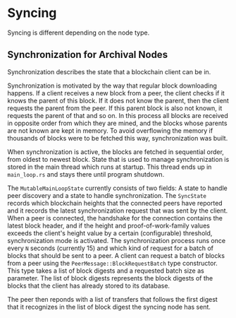# Syncing

Syncing is different depending on the node type.

## Synchronization for Archival Nodes

Synchronization describes the state that a blockchain client can be in.

Synchronization is motivated by the way that regular block downloading happens. If a client receives a new block
from a peer, the client checks if it knows the parent of this block. If it does not know the parent, then
the client requests the parent from the peer. If this parent block is also not known, it requests the parent
of that and so on. In this process all blocks are received in opposite order from which they are mined, and
the blocks whose parents are not known are kept in memory. To avoid overflowing the memory if thousands of
blocks were to be fetched this way, synchronization was built.

When synchronization is active, the blocks are fetched in sequential order, from oldest to newest block.
State that is used to manage synchronization is stored in the main thread which runs at
startup. This thread ends up in `main_loop.rs` and stays there until program shutdown.

The `MutableMainLoopState` currently consists of two fields: A state to handle peer discovery and a state to
handle synchronization. The `SyncState` records which blockchain heights that the connected peers have reported
and it records the latest synchronization request that was sent by the client. When a peer is connected, the
handshake for the connection contains the latest block header, and if the height and proof-of-work-family
values exceeds the client's height value by a certain (configurable) threshold, synchronization mode is
activated. The synchronization process runs once every `N` seconds (currently 15) and which kind of request
for a batch of blocks that should be sent to a peer. A client can request a batch of blocks from a peer using
the `PeerMessage::BlockRequestBatch` type constructor. This type takes a list of block digests and a requested
batch size as parameter. The list of block digests represents the block digests of the blocks that the client
has already stored to its database.

The peer then reponds with a list of transfers that follows the first digest that it recognizes in the list of
block digest the syncing node has sent.
